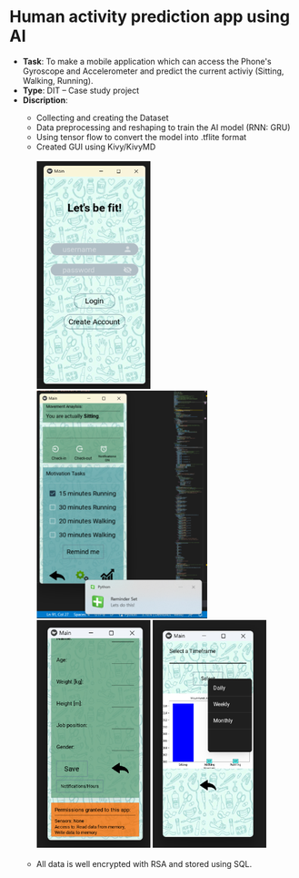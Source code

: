 # Human activity prediction app using AI

- <strong>Task</strong>: To make a mobile application which can access the Phone's Gyroscope and Accelerometer and predict the current activiy (Sitting, Walking, Running).
- <strong>Type</strong>: DIT – Case study project
- <strong>Discription</strong>:
<ul><ul>
<li>Collecting and creating the Dataset</li>
<li>Data preprocessing and reshaping to train the AI model (RNN: GRU)</li>
<li>Using tensor flow to convert the model into .tflite format</li>
 <li>Created GUI using Kivy/KivyMD</li></br>
 <div class="row">
  <div class="column">
<img src = "https://github.com/kirtansoni1/Project_Portfolio/blob/771a6270a8eea3fa2e3fb80da5d26236617c6a2a/Activity%20prediction%20app%20using%20AI/Project%20Screenshots/Login%20Page.png" width = "200" height = "400">
<img src = "https://github.com/kirtansoni1/Project_Portfolio/blob/fd3570e971eddee554186846fa2f8b3a7c40d871/Activity%20prediction%20app%20using%20AI/Project%20Screenshots/Main%20Page.png" width = "300" height = "400">
<img src = "https://github.com/kirtansoni1/Project_Portfolio/blob/a0539aae31d41f16c9b27bb7660d0236ab83081a/Activity%20prediction%20app%20using%20AI/Project%20Screenshots/Settings%20Page.png" width = "200" height = "400">
<img src = "https://github.com/kirtansoni1/Project_Portfolio/blob/aff67550ef71c53dcfcbc2744f80a8ee6837fc57/Activity%20prediction%20app%20using%20AI/Project%20Screenshots/Activity%20stats%20page.png" width = "200" height = "400">
  </div></br>
  <li>All data is well encrypted with RSA and stored using SQL.</li>
